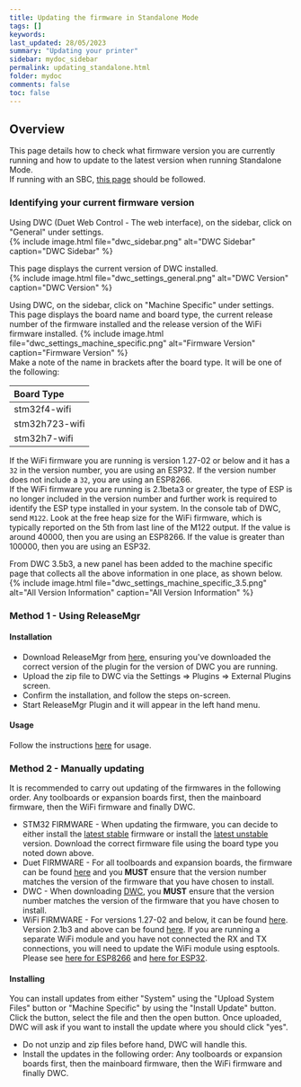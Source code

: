 ```yaml
---
title: Updating the firmware in Standalone Mode
tags: []
keywords: 
last_updated: 28/05/2023
summary: "Updating your printer"
sidebar: mydoc_sidebar
permalink: updating_standalone.html
folder: mydoc
comments: false
toc: false
---
```


## Overview

This page details how to check what firmware version you are currently running and how to update to the latest version when running Standalone Mode.  
If running with an SBC, [this page](./stm32_sbc.html) should be followed.  

### Identifying your current firmware version

Using DWC (Duet Web Control - The web interface), on the sidebar, click on "General" under settings.  
{% include image.html file="dwc_sidebar.png" alt="DWC Sidebar" caption="DWC Sidebar" %} 

This page displays the current version of DWC installed.  
{% include image.html file="dwc_settings_general.png" alt="DWC Version" caption="DWC Version" %}  

Using DWC, on the sidebar, click on "Machine Specific" under settings.  
This page displays the board name and board type, the current release number of the firmware installed and the release version of the WiFi firmware installed. 
{% include image.html file="dwc_settings_machine_specific.png" alt="Firmware Version" caption="Firmware Version" %}  
Make a note of the name in brackets after the board type. It will be one of the following:
<div class="datatable-begin"></div>

|Board Type|
| :------------- |
|stm32f4-wifi|
|stm32h723-wifi|
|stm32h7-wifi|

<div class="datatable-end"></div>

If the WiFi firmware you are running is version 1.27-02 or below and it has a `32` in the version number, you are using an ESP32. If the version number does not include a `32`, you are using an ESP8266.  
If the WiFi firmware you are running is 2.1beta3 or greater, the type of ESP is no longer included in the version number and further work is required to identify the ESP type installed in your system. In the console tab of DWC, send `M122`. Look at the free heap size for the WiFi firmware, which is typically reported on the 5th from last line of the M122 output. If the value is around 40000, then you are using an ESP8266. If the value is greater than 100000, then you are using an ESP32.  

From DWC 3.5b3, a new panel has been added to the machine specific page that collects all the above information in one place, as shown below.  
{% include image.html file="dwc_settings_machine_specific_3.5.png" alt="All Version Information" caption="All Version Information" %}  

### Method 1 - Using ReleaseMgr

#### Installation

* Download ReleaseMgr from [here](https://plugins.duet3d.com/plugins/ReleaseMgr.html), ensuring you've downloaded the correct version of the plugin for the version of DWC you are running.  
* Upload the zip file to DWC via the Settings => Plugins => External Plugins screen.
* Confirm the installation, and follow the steps on-screen.
* Start ReleaseMgr Plugin and it will appear in the left hand menu.  

#### Usage

Follow the instructions [here](https://github.com/MintyTrebor/ReleaseMgr/wiki/Navigation) for usage.  

### Method 2 - Manually updating

It is recommended to carry out updating of the firmwares in the following order. Any toolboards or expansion boards first, then the mainboard firmware, then the WiFi firmware and finally DWC.  

* STM32 FIRMWARE - When updating the firmware, you can decide to either install the [latest stable](https://github.com/gloomyandy/RepRapFirmware/releases/latest) firmware or install the [latest unstable](https://github.com/gloomyandy/RepRapFirmware/releases) version. Download the correct firmware file using the board type you noted down above.  
* Duet FIRMWARE - For all toolboards and expansion boards, the firmware can be found [here](https://github.com/Duet3D/RepRapFirmware/releases) and you **MUST** ensure that the version number matches the version of the firmware that you have chosen to install.  
* DWC - When downloading [DWC](https://github.com/Duet3D/DuetWebControl/releases), you **MUST** ensure that the version number matches the version of the firmware that you have chosen to install.  
* WiFi FIRMWARE - For versions 1.27-02 and below, it can be found [here](https://github.com/gloomyandy/DuetWiFiSocketServer/releases). Version 2.1b3 and above can be found [here](https://github.com/gloomyandy/RepRapFirmware/releases). If you are running a separate WiFi module and you have not connected the RX and TX connections, you will need to update the WiFi module using esptools. Please see [here for ESP8266](./stm32_esp8266.html) and [here for ESP32](./stm32_esp32.html).  

#### Installing

You can install updates from either "System" using the "Upload System Files" button or "Machine Specific" by using the "Install Update" button.  
Click the button, select the file and then the open button. Once uploaded, DWC will ask if you want to install the update where you should click "yes".  
* Do not unzip and zip files before hand, DWC will handle this.  
* Install the updates in the following order: Any toolboards or expansion boards first, then the mainboard firmware, then the WiFi firmware and finally DWC.